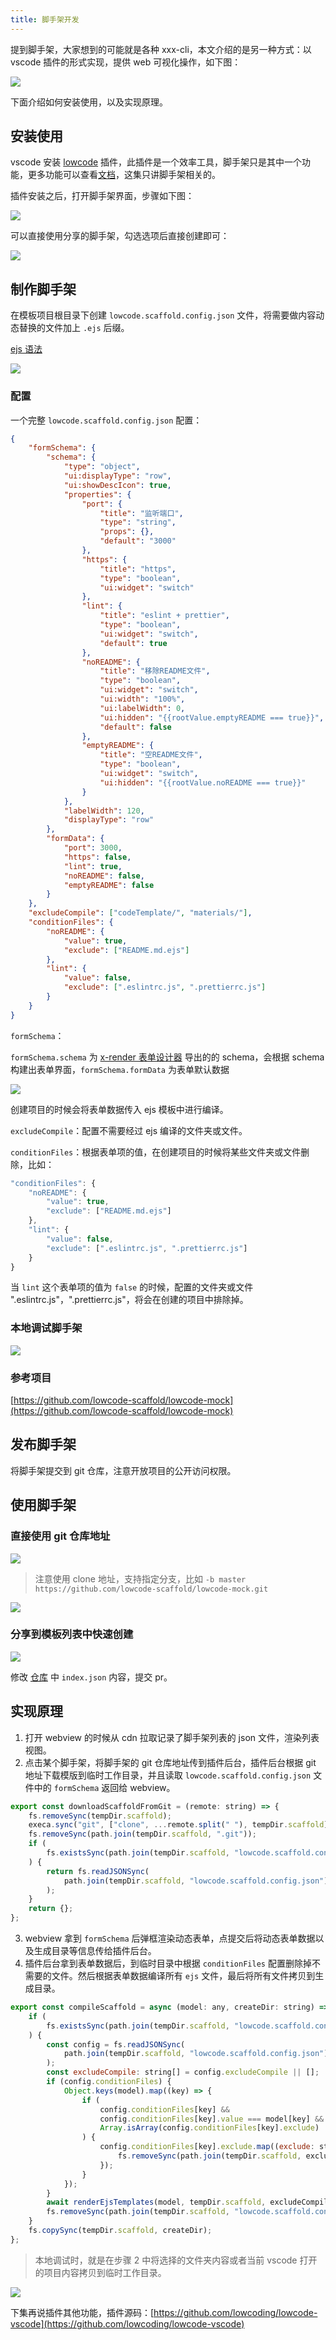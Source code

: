 ```yaml
---
title: 脚手架开发
---
```


提到脚手架，大家想到的可能就是各种 xxx-cli，本文介绍的是另一种方式：以 vscode 插件的形式实现，提供 web 可视化操作，如下图：

![](https://fastly.jsdelivr.net/gh/migrate-gitee/img-host//2022/03/29/1648566794765.gif)

下面介绍如何安装使用，以及实现原理。

## 安装使用

vscode 安装 [lowcode](https://marketplace.visualstudio.com/items?itemName=wjkang.lowcode) 插件，此插件是一个效率工具，脚手架只是其中一个功能，更多功能可以查看[文档](https://lowcoding.github.io/)，这集只讲脚手架相关的。

插件安装之后，打开脚手架界面，步骤如下图：

![](https://fastly.jsdelivr.net/gh/migrate-gitee/img-hosting/2022/03/30/1648608016821.png)

可以直接使用分享的脚手架，勾选选项后直接创建即可：

![](https://fastly.jsdelivr.net/gh/migrate-gitee/img-hosting/2022/03/30/1648608248392.png)

## 制作脚手架

在模板项目根目录下创建 `lowcode.scaffold.config.json` 文件，将需要做内容动态替换的文件加上 `.ejs` 后缀。

[ejs 语法](https://ejs.bootcss.com/)

![](https://fastly.jsdelivr.net/gh/migrate-gitee/img-host//2022/03/29/1648565022174.png)

### 配置

一个完整 `lowcode.scaffold.config.json` 配置：

```json
{
	"formSchema": {
		"schema": {
			"type": "object",
			"ui:displayType": "row",
			"ui:showDescIcon": true,
			"properties": {
				"port": {
					"title": "监听端口",
					"type": "string",
					"props": {},
					"default": "3000"
				},
				"https": {
					"title": "https",
					"type": "boolean",
					"ui:widget": "switch"
				},
				"lint": {
					"title": "eslint + prettier",
					"type": "boolean",
					"ui:widget": "switch",
					"default": true
				},
				"noREADME": {
					"title": "移除README文件",
					"type": "boolean",
					"ui:widget": "switch",
					"ui:width": "100%",
					"ui:labelWidth": 0,
					"ui:hidden": "{{rootValue.emptyREADME === true}}",
					"default": false
				},
				"emptyREADME": {
					"title": "空README文件",
					"type": "boolean",
					"ui:widget": "switch",
					"ui:hidden": "{{rootValue.noREADME === true}}"
				}
			},
			"labelWidth": 120,
			"displayType": "row"
		},
		"formData": {
			"port": 3000,
			"https": false,
			"lint": true,
			"noREADME": false,
			"emptyREADME": false
		}
	},
	"excludeCompile": ["codeTemplate/", "materials/"],
	"conditionFiles": {
		"noREADME": {
			"value": true,
			"exclude": ["README.md.ejs"]
		},
		"lint": {
			"value": false,
			"exclude": [".eslintrc.js", ".prettierrc.js"]
		}
	}
}
```

`formSchema`：

`formSchema.schema` 为 [x-render 表单设计器](https://x-render.gitee.io/generator/playground) 导出的的 schema，会根据 schema 构建出表单界面，`formSchema.formData` 为表单默认数据

![](https://fastly.jsdelivr.net/gh/migrate-gitee/img-host//2022/03/29/1648565391753.png)

创建项目的时候会将表单数据传入 ejs 模板中进行编译。

`excludeCompile`：配置不需要经过 ejs 编译的文件夹或文件。

`conditionFiles`：根据表单项的值，在创建项目的时候将某些文件夹或文件删除，比如：

```js
"conditionFiles": {
	"noREADME": {
		"value": true,
		"exclude": ["README.md.ejs"]
	},
	"lint": {
		"value": false,
		"exclude": [".eslintrc.js", ".prettierrc.js"]
	}
}
```

当 `lint` 这个表单项的值为 `false` 的时候，配置的文件夹或文件 ".eslintrc.js"，".prettierrc.js"，将会在创建的项目中排除掉。

### 本地调试脚手架

![](https://fastly.jsdelivr.net/gh/migrate-gitee/img-hosting/2022/03/30/1648609138759.png)

### 参考项目

[https://github.com/lowcode-scaffold/lowcode-mock](https://github.com/lowcode-scaffold/lowcode-mock)

## 发布脚手架

将脚手架提交到 git 仓库，注意开放项目的公开访问权限。

## 使用脚手架

### 直接使用 git 仓库地址

![](https://fastly.jsdelivr.net/gh/migrate-gitee/img-host/2021/07/12/1626103888745.png)

> 注意使用 clone 地址，支持指定分支，比如 `-b master https://github.com/lowcode-scaffold/lowcode-mock.git`

![](https://fastly.jsdelivr.net/gh/migrate-gitee/img-host//2022/03/29/1648566794765.gif)

### 分享到模板列表中快速创建

![](https://fastly.jsdelivr.net/gh/migrate-gitee/img-host//2022/03/29/1648567141626.png)

修改 [仓库](https://github.com/lowcoding/scaffold) 中 `index.json` 内容，提交 pr。

## 实现原理

1. 打开 webview 的时候从 cdn 拉取记录了脚手架列表的 json 文件，渲染列表视图。
2. 点击某个脚手架，将脚手架的 git 仓库地址传到插件后台，插件后台根据 git 地址下载模版到临时工作目录，并且读取 `lowcode.scaffold.config.json` 文件中的 `formSchema` 返回给 webview。

```js
export const downloadScaffoldFromGit = (remote: string) => {
	fs.removeSync(tempDir.scaffold);
	execa.sync("git", ["clone", ...remote.split(" "), tempDir.scaffold]);
	fs.removeSync(path.join(tempDir.scaffold, ".git"));
	if (
		fs.existsSync(path.join(tempDir.scaffold, "lowcode.scaffold.config.json"))
	) {
		return fs.readJSONSync(
			path.join(tempDir.scaffold, "lowcode.scaffold.config.json")
		);
	}
	return {};
};
```

3. webview 拿到 `formSchema` 后弹框渲染动态表单，点提交后将动态表单数据以及生成目录等信息传给插件后台。
4. 插件后台拿到表单数据后，到临时目录中根据 `conditionFiles` 配置删除掉不需要的文件。然后根据表单数据编译所有 `ejs` 文件，最后将所有文件拷贝到生成目录。

```js
export const compileScaffold = async (model: any, createDir: string) => {
	if (
		fs.existsSync(path.join(tempDir.scaffold, "lowcode.scaffold.config.json"))
	) {
		const config = fs.readJSONSync(
			path.join(tempDir.scaffold, "lowcode.scaffold.config.json")
		);
		const excludeCompile: string[] = config.excludeCompile || [];
		if (config.conditionFiles) {
			Object.keys(model).map((key) => {
				if (
					config.conditionFiles[key] &&
					config.conditionFiles[key].value === model[key] &&
					Array.isArray(config.conditionFiles[key].exclude)
				) {
					config.conditionFiles[key].exclude.map((exclude: string) => {
						fs.removeSync(path.join(tempDir.scaffold, exclude));
					});
				}
			});
		}
		await renderEjsTemplates(model, tempDir.scaffold, excludeCompile);
		fs.removeSync(path.join(tempDir.scaffold, "lowcode.scaffold.config.json"));
	}
	fs.copySync(tempDir.scaffold, createDir);
};
```

> 本地调试时，就是在步骤 2 中将选择的文件夹内容或者当前 vscode 打开的项目内容拷贝到临时工作目录。

![](https://fastly.jsdelivr.net/gh/migrate-gitee/img-hosting/2022/03/30/1648622682307.png)

下集再说插件其他功能，插件源码：[https://github.com/lowcoding/lowcode-vscode](https://github.com/lowcoding/lowcode-vscode)
